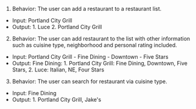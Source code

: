 1. Behavior: The user can add a restaurant to a restaurant list.
  * Input: Portland City Grill
  * Output: 1. Luce 2. Portland City Grill
2. Behavior: The user can add restaurant to the list with other information such as cuisine type, neighborhood and personal rating included.
  * Input: Portland City Grill - Fine Dining - Downtown - Five Stars
  * Output: Fine Dining: 1. Portland City Grill: Fine Dining, Downtown, Five Stars, 2. Luce: Italian, NE, Four Stars
3. Behavior: The user can search for restaurant via cuisine type.
  * Input: Fine Dining
  * Output: 1. Portland City Grill, Jake's
